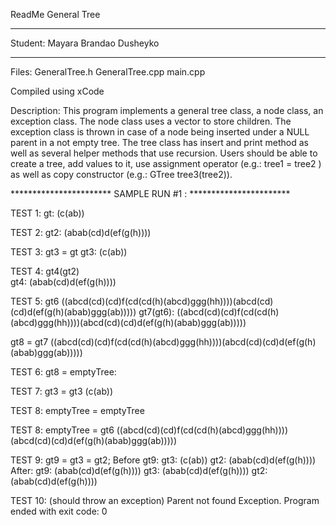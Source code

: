 ReadMe General Tree
****************
Student: Mayara Brandao Dusheyko
****************


Files:  GeneralTree.h
	GeneralTree.cpp
	main.cpp

Compiled using xCode

Description: This program implements a general tree class, a node class, an exception class. The node class uses a vector to store children. The exception class is thrown in case of a node being inserted under a NULL parent in a not empty tree. The tree class has insert and print method as well as several helper methods that use recursion.
Users should be able to create a tree, add values to it, use assignment operator (e.g.: tree1 = tree2 ) as well as copy constructor (e.g.: GTree tree3(tree2)).
 	
	
***********************  SAMPLE RUN #1 :  *********************** 

TEST 1: 
gt:
(c(ab))

TEST 2: 
gt2:
(abab(cd)d(ef(g(h))))

TEST 3:  gt3 = gt 
gt3: 
(c(ab))

TEST 4: gt4(gt2)  
gt4: 
(abab(cd)d(ef(g(h))))

TEST 5: 
gt6
((abcd(cd)(cd)f(cd(cd(h)(abcd)ggg(hh))))(abcd(cd)(cd)d(ef(g(h)(abab)ggg(ab)))))
gt7(gt6): 
((abcd(cd)(cd)f(cd(cd(h)(abcd)ggg(hh))))(abcd(cd)(cd)d(ef(g(h)(abab)ggg(ab)))))

gt8 = gt7
((abcd(cd)(cd)f(cd(cd(h)(abcd)ggg(hh))))(abcd(cd)(cd)d(ef(g(h)(abab)ggg(ab)))))

TEST 6: gt8 = emptyTree:

TEST 7: gt3 = gt3
(c(ab))

TEST 8: emptyTree = emptyTree

TEST 8: emptyTree = gt6
((abcd(cd)(cd)f(cd(cd(h)(abcd)ggg(hh))))(abcd(cd)(cd)d(ef(g(h)(abab)ggg(ab)))))

TEST 9:  gt9 = gt3 = gt2;
Before
gt9: 
gt3: (c(ab))
gt2: (abab(cd)d(ef(g(h))))
After:
gt9: (abab(cd)d(ef(g(h))))
gt3: (abab(cd)d(ef(g(h))))
gt2: (abab(cd)d(ef(g(h))))

TEST 10: (should throw an exception)
Parent not found Exception.
Program ended with exit code: 0
